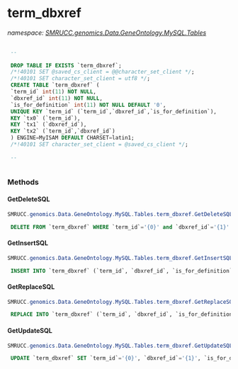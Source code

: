 ﻿# term_dbxref
_namespace: [SMRUCC.genomics.Data.GeneOntology.MySQL.Tables](./index.md)_

```SQL
 
 --
 
 DROP TABLE IF EXISTS `term_dbxref`;
 /*!40101 SET @saved_cs_client = @@character_set_client */;
 /*!40101 SET character_set_client = utf8 */;
 CREATE TABLE `term_dbxref` (
 `term_id` int(11) NOT NULL,
 `dbxref_id` int(11) NOT NULL,
 `is_for_definition` int(11) NOT NULL DEFAULT '0',
 UNIQUE KEY `term_id` (`term_id`,`dbxref_id`,`is_for_definition`),
 KEY `tx0` (`term_id`),
 KEY `tx1` (`dbxref_id`),
 KEY `tx2` (`term_id`,`dbxref_id`)
 ) ENGINE=MyISAM DEFAULT CHARSET=latin1;
 /*!40101 SET character_set_client = @saved_cs_client */;
 
 --
 
 ```



### Methods

#### GetDeleteSQL
```csharp
SMRUCC.genomics.Data.GeneOntology.MySQL.Tables.term_dbxref.GetDeleteSQL
```
```SQL
 DELETE FROM `term_dbxref` WHERE `term_id`='{0}' and `dbxref_id`='{1}' and `is_for_definition`='{2}';
 ```

#### GetInsertSQL
```csharp
SMRUCC.genomics.Data.GeneOntology.MySQL.Tables.term_dbxref.GetInsertSQL
```
```SQL
 INSERT INTO `term_dbxref` (`term_id`, `dbxref_id`, `is_for_definition`) VALUES ('{0}', '{1}', '{2}');
 ```

#### GetReplaceSQL
```csharp
SMRUCC.genomics.Data.GeneOntology.MySQL.Tables.term_dbxref.GetReplaceSQL
```
```SQL
 REPLACE INTO `term_dbxref` (`term_id`, `dbxref_id`, `is_for_definition`) VALUES ('{0}', '{1}', '{2}');
 ```

#### GetUpdateSQL
```csharp
SMRUCC.genomics.Data.GeneOntology.MySQL.Tables.term_dbxref.GetUpdateSQL
```
```SQL
 UPDATE `term_dbxref` SET `term_id`='{0}', `dbxref_id`='{1}', `is_for_definition`='{2}' WHERE `term_id`='{3}' and `dbxref_id`='{4}' and `is_for_definition`='{5}';
 ```


